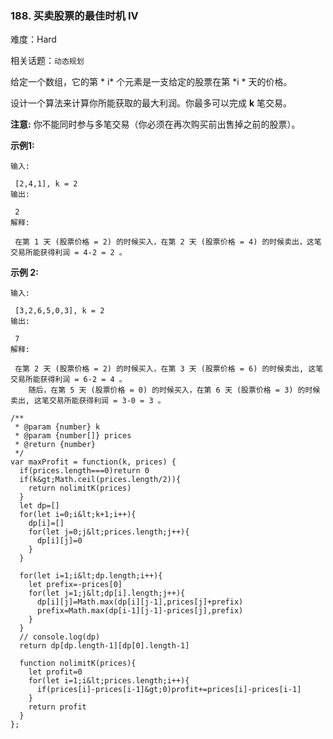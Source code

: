 ### 188. 买卖股票的最佳时机 IV

难度：Hard

相关话题：`动态规划`

给定一个数组，它的第 * i*  个元素是一支给定的股票在第  *i * 天的价格。



设计一个算法来计算你所能获取的最大利润。你最多可以完成  **k**  笔交易。



 **注意:** 你不能同时参与多笔交易（你必须在再次购买前出售掉之前的股票）。



 **示例1:** 





```
输入:

 [2,4,1], k = 2
输出:

 2
解释:

 在第 1 天 (股票价格 = 2) 的时候买入，在第 2 天 (股票价格 = 4) 的时候卖出，这笔交易所能获得利润 = 4-2 = 2 。

```

 **示例 2:** 





```
输入:

 [3,2,6,5,0,3], k = 2
输出:

 7
解释:

 在第 2 天 (股票价格 = 2) 的时候买入，在第 3 天 (股票价格 = 6) 的时候卖出, 这笔交易所能获得利润 = 6-2 = 4 。
    随后，在第 5 天 (股票价格 = 0) 的时候买入，在第 6 天 (股票价格 = 3) 的时候卖出, 这笔交易所能获得利润 = 3-0 = 3 。

```


```
/**
 * @param {number} k
 * @param {number[]} prices
 * @return {number}
 */
var maxProfit = function(k, prices) {
  if(prices.length===0)return 0
  if(k&gt;Math.ceil(prices.length/2)){
    return nolimitK(prices)
  }
  let dp=[]
  for(let i=0;i&lt;k+1;i++){
    dp[i]=[]
    for(let j=0;j&lt;prices.length;j++){
      dp[i][j]=0
    }
  }
  
  for(let i=1;i&lt;dp.length;i++){
    let prefix=-prices[0]
    for(let j=1;j&lt;dp[i].length;j++){
      dp[i][j]=Math.max(dp[i][j-1],prices[j]+prefix)
      prefix=Math.max(dp[i-1][j-1]-prices[j],prefix)
    }
  }
  // console.log(dp)
  return dp[dp.length-1][dp[0].length-1]
  
  function nolimitK(prices){
    let profit=0
    for(let i=1;i&lt;prices.length;i++){
      if(prices[i]-prices[i-1]&gt;0)profit+=prices[i]-prices[i-1]
    }
    return profit
  }
};



```
